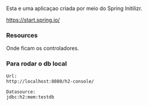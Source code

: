 #

Esta e uma aplicaçao criada por meio do Spring Initilizr.

https://start.spring.io/

### Resources

Onde ficam os controladores.

### Para rodar o db local

```
Url:
http://localhost:8080/h2-console/

Datasource:
jdbc:h2:mem:testdb
```